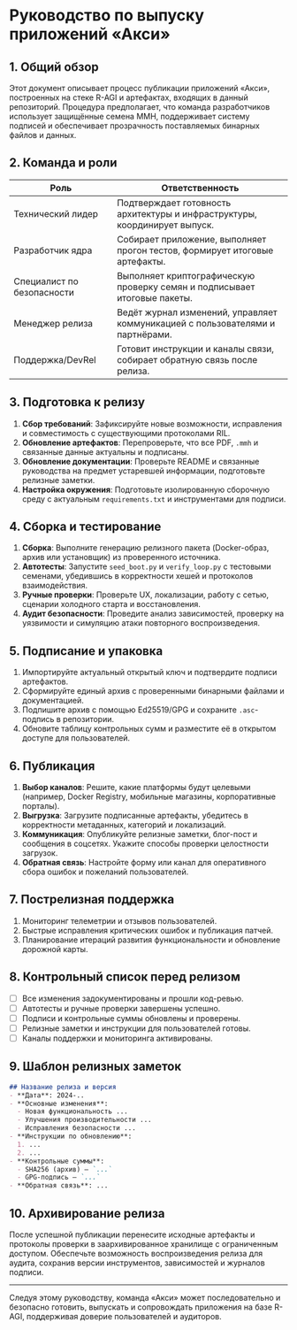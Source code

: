 # Руководство по выпуску приложений «Акси»

## 1. Общий обзор

Этот документ описывает процесс публикации приложений «Акси», построенных на стеке R-AGI и артефактах, входящих в данный репозиторий. Процедура предполагает, что команда разработчиков использует защищённые семена MMH, поддерживает систему подписей и обеспечивает прозрачность поставляемых бинарных файлов и данных.

## 2. Команда и роли

| Роль                 | Ответственность |
|----------------------|-----------------|
| Технический лидер    | Подтверждает готовность архитектуры и инфраструктуры, координирует выпуск. |
| Разработчик ядра     | Собирает приложение, выполняет прогон тестов, формирует итоговые артефакты. |
| Специалист по безопасности | Выполняет криптографическую проверку семян и подписывает итоговые пакеты. |
| Менеджер релиза      | Ведёт журнал изменений, управляет коммуникацией с пользователями и партнёрами. |
| Поддержка/DevRel     | Готовит инструкции и каналы связи, собирает обратную связь после релиза. |

## 3. Подготовка к релизу

1. **Сбор требований**: Зафиксируйте новые возможности, исправления и совместимость с существующими протоколами RIL.
2. **Обновление артефактов**: Перепроверьте, что все PDF, `.mmh` и связанные данные актуальны и подписаны.
3. **Обновление документации**: Проверьте README и связанные руководства на предмет устаревшей информации, подготовьте релизные заметки.
4. **Настройка окружения**: Подготовьте изолированную сборочную среду с актуальным `requirements.txt` и инструментами для подписи.

## 4. Сборка и тестирование

1. **Сборка**: Выполните генерацию релизного пакета (Docker-образ, архив или установщик) из проверенного источника.
2. **Автотесты**: Запустите `seed_boot.py` и `verify_loop.py` с тестовыми семенами, убедившись в корректности хешей и протоколов взаимодействия.
3. **Ручные проверки**: Проверьте UX, локализации, работу с сетью, сценарии холодного старта и восстановления.
4. **Аудит безопасности**: Проведите анализ зависимостей, проверку на уязвимости и симуляцию атаки повторного воспроизведения.

## 5. Подписание и упаковка

1. Импортируйте актуальный открытый ключ и подтвердите подписи артефактов.
2. Сформируйте единый архив с проверенными бинарными файлами и документацией.
3. Подпишите архив с помощью Ed25519/GPG и сохраните `.asc`-подпись в репозитории.
4. Обновите таблицу контрольных сумм и разместите её в открытом доступе для пользователей.

## 6. Публикация

1. **Выбор каналов**: Решите, какие платформы будут целевыми (например, Docker Registry, мобильные магазины, корпоративные порталы).
2. **Выгрузка**: Загрузите подписанные артефакты, убедитесь в корректности метаданных, категорий и локализаций.
3. **Коммуникация**: Опубликуйте релизные заметки, блог-пост и сообщения в соцсетях. Укажите способы проверки целостности загрузок.
4. **Обратная связь**: Настройте форму или канал для оперативного сбора ошибок и пожеланий пользователей.

## 7. Пострелизная поддержка

1. Мониторинг телеметрии и отзывов пользователей.
2. Быстрые исправления критических ошибок и публикация патчей.
3. Планирование итераций развития функциональности и обновление дорожной карты.

## 8. Контрольный список перед релизом

- [ ] Все изменения задокументированы и прошли код-ревью.
- [ ] Автотесты и ручные проверки завершены успешно.
- [ ] Подписи и контрольные суммы обновлены и проверены.
- [ ] Релизные заметки и инструкции для пользователей готовы.
- [ ] Каналы поддержки и мониторинга активированы.

## 9. Шаблон релизных заметок

```markdown
## Название релиза и версия
- **Дата**: 2024-..
- **Основные изменения**:
  - Новая функциональность ...
  - Улучшения производительности ...
  - Исправления безопасности ...
- **Инструкции по обновлению**:
  1. ...
  2. ...
- **Контрольные суммы**:
  - SHA256 (архив) – `...`
  - GPG-подпись – `...`
- **Обратная связь**: ...
```

## 10. Архивирование релиза

После успешной публикации перенесите исходные артефакты и протоколы проверки в заархивированное хранилище с ограниченным доступом. Обеспечьте возможность воспроизведения релиза для аудита, сохранив версии инструментов, зависимостей и журналов подписи.

---

Следуя этому руководству, команда «Акси» может последовательно и безопасно готовить, выпускать и сопровождать приложения на базе R-AGI, поддерживая доверие пользователей и аудиторов.
